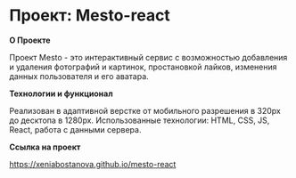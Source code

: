 # Проект: Mesto-react

**О Проекте**

Проект Mesto -  это интерактивный сервис с возможностью добавления и удаления фотографий и картинок, простановкой лайков, изменения данных пользователя и его аватара.

**Технологии и функционал**

Реализован в адаптивной верстке от мобильного разрешения в 320px до десктопа в 1280px. Использованные технологии: HTML, CSS, JS, React, работа с данными сервера.

**Ссылка на проект**

https://xeniabostanova.github.io/mesto-react
